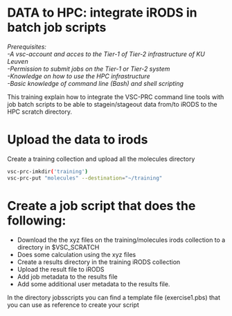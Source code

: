 # DATA to HPC: integrate iRODS in batch job scripts

*Prerequisites:*  
*-A vsc-account and acces to the Tier-1 of Tier-2 infrastructure of KU Leuven*  
*-Permission to submit jobs on the Tier-1 or Tier-2 system*  
*-Knowledge on how to use the HPC infrastructure*  
*-Basic knowledge of command line (Bash) and shell scripting*  


This training explain how to integrate the VSC-PRC command line tools with 
job batch scripts to be able to stagein/stageout data from/to iRODS to the HPC scratch directory. 

# Upload the data to irods 

Create a training collection and upload all the molecules directory

```sh 
vsc-prc-imkdir('training')
vsc-prc-put "molecules" --destination="~/training"
```


# Create a job script that does the following:

- Download the the xyz files on the training/molecules irods collection to a directory in $VSC_SCRATCH
- Does some calculation using the xyz files 
- Create a results directory in the training iRODS collection
- Upload the result file to iRODS
- Add job metadata to the results file
- Add some additional user metadata to the results file. 


In the directory jobsscripts you can find a template file (exercise1.pbs) 
that you can use as reference to create your script


